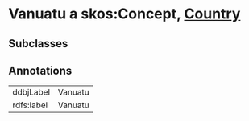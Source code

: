 # Vanuatu a skos:Concept, [Country](/0.1/Country)

## Subclasses

## Annotations

|||
|-----|-----|
|ddbjLabel|Vanuatu|
|rdfs:label|Vanuatu|

